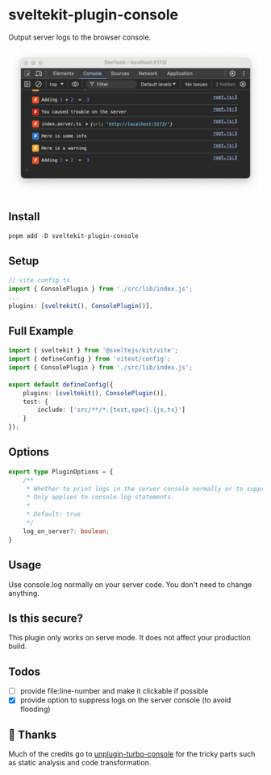 # sveltekit-plugin-console

Output server logs to the browser console.

![image](./static/scr.png)

## Install

```shell
pnpm add -D sveltekit-plugin-console
```

## Setup

```ts
// vite.config.ts
import { ConsolePlugin } from './src/lib/index.js';
...
plugins: [sveltekit(), ConsolePlugin()],
```

## Full Example

```ts
import { sveltekit } from '@sveltejs/kit/vite';
import { defineConfig } from 'vitest/config';
import { ConsolePlugin } from './src/lib/index.js';

export default defineConfig({
	plugins: [sveltekit(), ConsolePlugin()],
	test: {
		include: ['src/**/*.{test,spec}.{js,ts}']
	}
});
```

## Options

```ts
export type PluginOptions = {
	/**
	 * Whether to print logs in the server console normally or to suppress them. 
	 * Only applies to console.log statements.
	 *
	 * Default: true
	 */
	log_on_server?: boolean;
}
```

## Usage

Use console.log normally on your server code. You don't need to change anything.

## Is this secure?

This plugin only works on serve mode. It does not affect your production build.

## Todos

- [ ] provide file:line-number and make it clickable if possible
- [x] provide option to suppress logs on the server console (to avoid flooding)

## 🙏 Thanks

Much of the credits go to [unplugin-turbo-console](https://github.com/unplugin/unplugin-turbo-console) for the tricky
parts such as static analysis and code transformation.